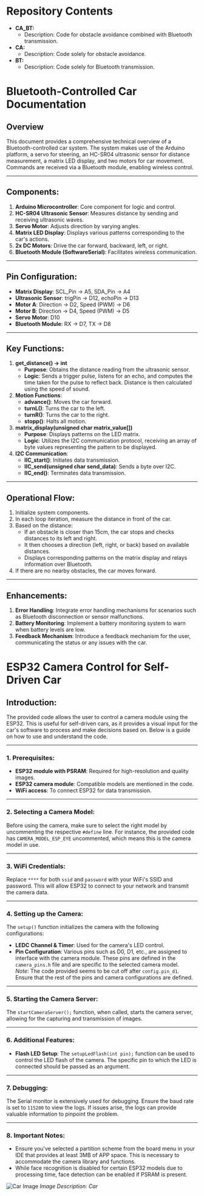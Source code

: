 # Repository Contents

- **CA_BT:** 
  - Description: Code for obstacle avoidance combined with Bluetooth transmission.
- **CA:** 
  - Description: Code solely for obstacle avoidance.
- **BT:**
  - Description: Code solely for Bluetooth transmission.

# Bluetooth-Controlled Car Documentation

## Overview
This document provides a comprehensive technical overview of a Bluetooth-controlled car system. The system makes use of the Arduino platform, a servo for steering, an HC-SR04 ultrasonic sensor for distance measurement, a matrix LED display, and two motors for car movement. Commands are received via a Bluetooth module, enabling wireless control.

---

## Components:
1. **Arduino Microcontroller**: Core component for logic and control.
2. **HC-SR04 Ultrasonic Sensor**: Measures distance by sending and receiving ultrasonic waves.
3. **Servo Motor**: Adjusts direction by varying angles.
4. **Matrix LED Display**: Displays various patterns corresponding to the car's actions.
5. **2x DC Motors**: Drive the car forward, backward, left, or right.
6. **Bluetooth Module (SoftwareSerial)**: Facilitates wireless communication.

---

## Pin Configuration:
- **Matrix Display**: SCL_Pin -> A5, SDA_Pin -> A4
- **Ultrasonic Sensor**: trigPin -> D12, echoPin -> D13
- **Motor A**: Direction -> D2, Speed (PWM) -> D6
- **Motor B**: Direction -> D4, Speed (PWM) -> D5
- **Servo Motor**: D10
- **Bluetooth Module**: RX -> D7, TX -> D8

---

## Key Functions:
1. **get_distance() -> int**
   - **Purpose**: Obtains the distance reading from the ultrasonic sensor.
   - **Logic**: Sends a trigger pulse, listens for an echo, and computes the time taken for the pulse to reflect back. Distance is then calculated using the speed of sound.
2. **Motion Functions**:
   - **advance()**: Moves the car forward.
   - **turnL()**: Turns the car to the left.
   - **turnR()**: Turns the car to the right.
   - **stopp()**: Halts all motion.
3. **matrix_display(unsigned char matrix_value[])**
   - **Purpose**: Displays patterns on the LED matrix.
   - **Logic**: Utilizes the I2C communication protocol, receiving an array of byte values representing the pattern to be displayed.
4. **I2C Communication**:
   - **IIC_start()**: Initiates data transmission.
   - **IIC_send(unsigned char send_data)**: Sends a byte over I2C.
   - **IIC_end()**: Terminates data transmission.

---

## Operational Flow:
1. Initialize system components.
2. In each loop iteration, measure the distance in front of the car.
3. Based on the distance:
   - If an obstacle is closer than 15cm, the car stops and checks distances to its left and right.
   - It then chooses a direction (left, right, or back) based on available distances.
   - Displays corresponding patterns on the matrix display and relays information over Bluetooth.
4. If there are no nearby obstacles, the car moves forward.

---

## Enhancements:
1. **Error Handling**: Integrate error handling mechanisms for scenarios such as Bluetooth disconnection or sensor malfunctions.
2. **Battery Monitoring**: Implement a battery monitoring system to warn when battery levels are low.
3. **Feedback Mechanism**: Introduce a feedback mechanism for the user, communicating the status or any issues with the car.


# ESP32 Camera Control for Self-Driven Car

## Introduction:
The provided code allows the user to control a camera module using the ESP32. This is useful for self-driven cars, as it provides a visual input for the car's software to process and make decisions based on. Below is a guide on how to use and understand the code.

---

### 1. Prerequisites:
   - **ESP32 module with PSRAM**: Required for high-resolution and quality images.
   - **ESP32 camera module**: Compatible models are mentioned in the code.
   - **WiFi access**: To connect ESP32 for data transmission.

---

### 2. Selecting a Camera Model:
Before using the camera, make sure to select the right model by uncommenting the respective `#define` line. For instance, the provided code has `CAMERA_MODEL_ESP_EYE` uncommented, which means this is the camera model in use.

---

### 3. WiFi Credentials:
Replace `****` for both `ssid` and `password` with your WiFi's SSID and password. This will allow ESP32 to connect to your network and transmit the camera data.

---

### 4. Setting up the Camera:
The `setup()` function initializes the camera with the following configurations:
   - **LEDC Channel & Timer**: Used for the camera's LED control.
   - **Pin Configuration**: Various pins such as D0, D1, etc., are assigned to interface with the camera module. These pins are defined in the `camera_pins.h` file and are specific to the selected camera model.   
   *Note*: The code provided seems to be cut off after `config.pin_d1`. Ensure that the rest of the pins and camera configurations are defined.

---

### 5. Starting the Camera Server:
The `startCameraServer();` function, when called, starts the camera server, allowing for the capturing and transmission of images.

---

### 6. Additional Features:
   - **Flash LED Setup**: The `setupLedFlash(int pin);` function can be used to control the LED flash of the camera. The specific pin to which the LED is connected should be passed as an argument.

---

### 7. Debugging:
The Serial monitor is extensively used for debugging. Ensure the baud rate is set to `115200` to view the logs. If issues arise, the logs can provide valuable information to pinpoint the problem.

---

### 8. Important Notes:
   - Ensure you've selected a partition scheme from the board menu in your IDE that provides at least 3MB of APP space. This is necessary to accommodate the camera library and functions.
   - While face recognition is disabled for certain ESP32 models due to processing time, face detection can be enabled if PSRAM is present.

![Car Image](car1.png)
_Image Description: Car_


